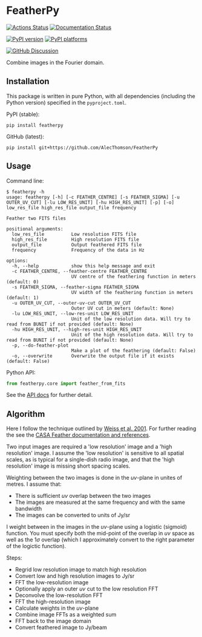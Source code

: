 # FeatherPy

[![Actions Status][actions-badge]][actions-link]
[![Documentation Status][rtd-badge]][rtd-link]

[![PyPI version][pypi-version]][pypi-link]
[![PyPI platforms][pypi-platforms]][pypi-link]

[![GitHub Discussion][github-discussions-badge]][github-discussions-link]

<!-- SPHINX-START -->

<!-- prettier-ignore-start -->
[actions-badge]:            https://github.com/AlecThomson/FeatherPy/workflows/CI/badge.svg
[actions-link]:             https://github.com/AlecThomson/FeatherPy/actions
[github-discussions-badge]: https://img.shields.io/static/v1?label=Discussions&message=Ask&color=blue&logo=github
[github-discussions-link]:  https://github.com/AlecThomson/FeatherPy/discussions
[pypi-link]:                https://pypi.org/project/FeatherPy/
[pypi-platforms]:           https://img.shields.io/pypi/pyversions/FeatherPy
[pypi-version]:             https://img.shields.io/pypi/v/FeatherPy
[rtd-badge]:                https://readthedocs.org/projects/featherpy/badge/?version=latest
[rtd-link]:                 https://FeatherPy.readthedocs.io/en/latest/?badge=latest

<!-- prettier-ignore-end -->

Combine images in the Fourier domain.

## Installation

This package is written in pure Python, with all dependencies (including the
Python version) specified in the `pyproject.toml`.

PyPI (stable):

```
pip install featherpy
```

GitHub (latest):

```
pip install git+https://github.com/AlecThomson/FeatherPy
```

## Usage

Command line:

```
$ featherpy -h
usage: featherpy [-h] [-c FEATHER_CENTRE] [-s FEATHER_SIGMA] [-u OUTER_UV_CUT] [-lu LOW_RES_UNIT] [-hu HIGH_RES_UNIT] [-p] [-o] low_res_file high_res_file output_file frequency

Feather two FITS files

positional arguments:
  low_res_file          Low resolution FITS file
  high_res_file         High resolution FITS file
  output_file           Output feathered FITS file
  frequency             Frequency of the data in Hz

options:
  -h, --help            show this help message and exit
  -c FEATHER_CENTRE, --feather-centre FEATHER_CENTRE
                        UV centre of the feathering function in meters (default: 0)
  -s FEATHER_SIGMA, --feather-sigma FEATHER_SIGMA
                        UV width of the feathering function in meters (default: 1)
  -u OUTER_UV_CUT, --outer-uv-cut OUTER_UV_CUT
                        Outer UV cut in meters (default: None)
  -lu LOW_RES_UNIT, --low-res-unit LOW_RES_UNIT
                        Unit of the low resolution data. Will try to read from BUNIT if not provided (default: None)
  -hu HIGH_RES_UNIT, --high-res-unit HIGH_RES_UNIT
                        Unit of the high resolution data. Will try to read from BUNIT if not provided (default: None)
  -p, --do-feather-plot
                        Make a plot of the feathering (default: False)
  -o, --overwrite       Overwrite the output file if it exists (default: False)
```

Python API:

```python
from featherpy.core import feather_from_fits
```

See the [API docs][rtd-link] for further detail.

## Algorithm

Here I follow the technique outlined by
[Weiss et al. 2001](https://ui.adsabs.harvard.edu/abs/2001A%26A...365..571W/abstract).
For further reading the see the
[CASA Feather documentation and references](https://casadocs.readthedocs.io/en/stable/notebooks/image_combination.html#Feather-&-CASAfeather).

Two input images are required a 'low resolution' image and a 'high resolution'
image. I assume the 'low resolution' is sensitive to all spatial scales, as is
typical for a single-dish radio image, and that the 'high resolution' image is
missing short spacing scales.

Weighting between the two images is done in the $uv$-plane in unites of metres.
I assume that:

- There is sufficient $uv$ overlap between the two images
- The images are measured at the same frequency and with the same bandwidth
- The images can be converted to units of Jy/sr

I weight between in the images in the $uv$-plane using a logistic (sigmoid)
function. You must specify both the mid-point of the overlap in $uv$ space as
well as the 1$\sigma$ overlap (which I approximately convert to the right
parameter of the logictic function).

Steps:

- Regrid low resolution image to match high resolution
- Convert low and high resolution images to Jy/sr
- FFT the low-resolution image
- Optionally apply an outer $uv$ cut to the low resolution FFT
- Deconvolve the low-resolution FFT
- FFT the high-resolution image
- Calculate weights in the $uv$-plane
- Combine image FFTs as a weighted sum
- FFT back to the image domain
- Convert feathered image to Jy/beam
